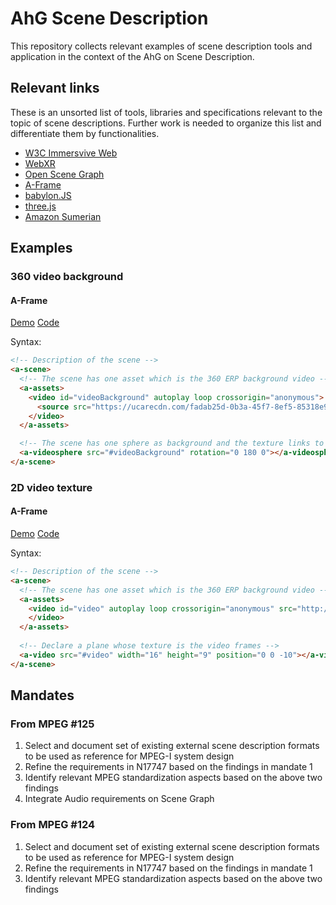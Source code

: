 # AhG Scene Description

This repository collects relevant examples of scene description
tools and application in the context of the AhG on Scene Description.


## Relevant links

These is an unsorted list of tools, libraries and specifications relevant to the topic of scene descriptions.
Further work is needed to organize this list and differentiate them by functionalities.

- [W3C Immersvive Web](https://www.w3.org/immersive-web/)
- [WebXR](https://immersive-web.github.io/webxr/)
- [Open Scene Graph](http://www.openscenegraph.org/)
- [A-Frame](https://aframe.io/)
- [babylon.JS](https://www.babylonjs.com/)
- [three.js](https://threejs.org/)
- [Amazon Sumerian](https://aws.amazon.com/sumerian/)

## Examples

### 360 video background

#### A-Frame

[Demo](https://mpeggroup.github.io/AhG-Scene-Description/examples/360_video_background/aframe-mp4.html)
[Code](https://github.com/MPEGGroup/AhG-Scene-Description/blob/master/examples/360_video_background/aframe-mp4.html)

Syntax:

```html
<!-- Description of the scene -->
<a-scene>
  <!-- The scene has one asset which is the 360 ERP background video -->
  <a-assets>
    <video id="videoBackground" autoplay loop crossorigin="anonymous">
      <source src="https://ucarecdn.com/fadab25d-0b3a-45f7-8ef5-85318e92a261/"></source>
    </video>
  </a-assets>

  <!-- The scene has one sphere as background and the texture links to the declared video asset -->
  <a-videosphere src="#videoBackground" rotation="0 180 0"></a-videosphere>
</a-scene>
```

### 2D video texture

#### A-Frame

[Demo](https://mpeggroup.github.io/AhG-Scene-Description/examples/2D_video_texture/aframe-mp4.html)
[Code](https://github.com/MPEGGroup/AhG-Scene-Description/blob/master/examples/2D_video_texture/aframe-mp4.html)

Syntax:

```html
<!-- Description of the scene -->
<a-scene>
  <!-- The scene has one asset which is the 360 ERP background video -->
  <a-assets>
    <video id="video" autoplay loop crossorigin="anonymous" src="http://commondatastorage.googleapis.com/gtv-videos-bucket/sample/BigBuckBunny.mp4">
    </video>
  </a-assets>
  
  <!-- Declare a plane whose texture is the video frames -->
  <a-video src="#video" width="16" height="9" position="0 0 -10"></a-video>
</a-scene>
```

## Mandates
### From MPEG #125

1.	Select and document set of existing external scene description formats to be used as reference for MPEG-I system design
2.	Refine the requirements in N17747 based on the findings in mandate 1
3.	Identify relevant MPEG standardization aspects based on the above two findings 
4.	Integrate Audio requirements on Scene Graph


### From MPEG #124

1. Select and document set of existing external scene description formats to be used as reference for MPEG-I system design
2. Refine the requirements in N17747 based on the findings in mandate 1
3. Identify relevant MPEG standardization aspects based on the above two findings
